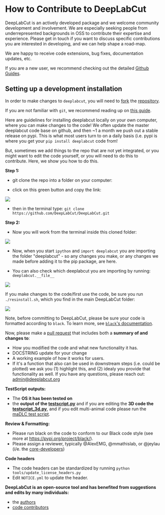 # How to Contribute to DeepLabCut

DeepLabCut is an actively developed package and we welcome community development and involvement. We are especially seeking people from underrepresented backgrounds in OSS to contribute their expertise and experience. Please get in touch if you want to discuss specific contributions you are interested in developing, and we can help shape a road-map.

We are happy to receive code extensions, bug fixes, documentation updates, etc.

If you are a new user, we recommend checking out the detailed [Github Guides](https://guides.github.com).

## Setting up a development installation

In order to make changes to `deeplabcut`, you will need to [fork](https://guides.github.com/activities/forking/#fork) the
[repository](https://github.com/deeplabcut/deeplabcut).

If you are not familiar with `git`, we recommend reading up on [this guide](https://guides.github.com/introduction/git-handbook/#basic-git).

Here are guidelines for installing deeplabcut locally on your own computer, where you can make changes to the code! We often update the master deeplabcut code base on github, and then ~1 a month we push out a stable release on pypi. This is what most users turn to on a daily basis (i.e. pypi is where you get your `pip install deeplabcut` code from! 

But, sometimes we add things to the repo that are not yet integrated, or you might want to edit the code yourself, or you will need to do this to contribute. Here, we show you how to do this. 

**Step 1:**

- git clone the repo into a folder on your computer:  

- click on this green button and copy the link:

![](https://images.squarespace-cdn.com/content/v1/57f6d51c9f74566f55ecf271/1581984907363-G8AFGX4V20Y1XD1PSZAK/ke17ZwdGBToddI8pDm48kGJBV0_F4LE4_UtCip_K_3lZw-zPPgdn4jUwVcJE1ZvWEtT5uBSRWt4vQZAgTJucoTqqXjS3CfNDSuuf31e0tVE0ejQCe16973Pm-pux3j5_Oqt57D2H0YbaJ3tl8vn_eR926scO3xePJoa6uVJa9B4/gitclone.png?format=500w)

- then in the terminal type: `git clone https://github.com/DeepLabCut/DeepLabCut.git`

**Step 2:**

- Now you will work from the terminal inside this cloned folder:

![](https://images.squarespace-cdn.com/content/v1/57f6d51c9f74566f55ecf271/1581985288123-V8XUAY0C0ZDNJ5WBHB7Y/ke17ZwdGBToddI8pDm48kIsGBOdR9tS_SxF6KQXIcDtZw-zPPgdn4jUwVcJE1ZvWQUxwkmyExglNqGp0IvTJZUJFbgE-7XRK3dMEBRBhUpz3c8X74DzCy4P3pv-ZANOdh-3ZL9iVkcryTbbTskaGvEc42UcRKU-PHxLXKM6ZekE/terminal.png?format=750w)

- Now, when you start `ipython` and `import deeplabcut` you are importing the folder "deeplabcut" - so any changes you make, or any changes we made before adding it to the pip package, are here.

- You can also check which deeplabcut you are importing by running: `deeplabcut.__file__`

![](https://images.squarespace-cdn.com/content/v1/57f6d51c9f74566f55ecf271/1581985466026-94OCSZJ5TL8U52JLB5VU/ke17ZwdGBToddI8pDm48kNdOD5iqmBzHwUaWGKS6qHBZw-zPPgdn4jUwVcJE1ZvWQUxwkmyExglNqGp0IvTJZUJFbgE-7XRK3dMEBRBhUpyQPoegsR7K4odW9xcCi1MIHmvHh95_BFXYdKinJaRhV61R4G3qaUq94yWmtQgdj1A/importlocal.png?format=750w)

If you make changes to the code/first use the code, be sure you run `./resinstall.sh`, which you find in the main DeepLabCut folder:

![](https://images.squarespace-cdn.com/content/v1/57f6d51c9f74566f55ecf271/1609353210708-FRNREI7HUNS4GLDSJ00G/ke17ZwdGBToddI8pDm48kAya1IcSd32bok4WHvykeicUqsxRUqqbr1mOJYKfIPR7LoDQ9mXPOjoJoqy81S2I8N_N4V1vUb5AoIIIbLZhVYy7Mythp_T-mtop-vrsUOmeInPi9iDjx9w8K4ZfjXt2dq18t0tDkB2HMfL2JGcLHN27k5rSOPIU8nEAZT0p1MiSCjLISwBs8eEdxAxTptZAUg/Screen+Shot+2020-12-30+at+7.33.16+PM.png?format=2500w)



Note, before committing to DeepLabCut, please be sure your code is formatted according to `black`. To learn more,
see [`black`'s documentation](https://black.readthedocs.io/en/stable/).

Now, please make a [pull request](https://github.com/DeepLabCut/DeepLabCut/pull/new/) that includes both a **summary of and changes to**:

- How you modified the code and what new functionality it has.
- DOCSTRING update for your change
- A working example of how it works for users. 
- If it's a function that also can be used in downstream steps (i.e. could be plotted) we ask you (1) highlight this, and (2) idealy you provide that functionality as well. If you have any questions, please reach out: admin@deeplabcut.org 

**TestScript outputs:**

- The **OS it has been tested on**
- the **output of the [testscript.py](/examples/testscript.py)** and if you are editing the **3D code the [testscript_3d.py](/examples/testscript_3d.py)**, and if you edit multi-animal code please run the [maDLC test script](https://github.com/DeepLabCut/DeepLabCut/blob/master/examples/testscript_multianimal.py).

**Review & Formatting:**

- Please run black on the code to conform to our Black code style (see more at https://pypi.org/project/black/). 
- Please assign a reviewer, typically @AlexEMG, @mmathislab, or @jeylau (i/e. the [core-developers](https://github.com/orgs/DeepLabCut/teams/core-developers/members))

**Code headers**

- The code headers can be standardized by running `python tools/update_license_headers.py`
- Edit `NOTICE.yml` to update the header. 

**DeepLabCut is an open-source tool and has benefited from suggestions and edits by many individuals:**

- the [authors](/AUTHORS)
- [code contributors](https://github.com/DeepLabCut/DeepLabCut/graphs/contributors) 
